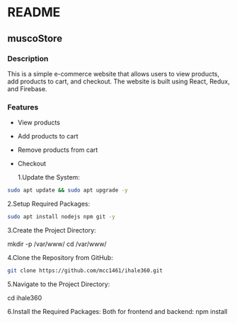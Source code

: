 # README

## muscoStore

### Description

This is a simple e-commerce website that allows users to view products, add products to cart, and checkout. The website is built using React, Redux, and Firebase.

### Features

- View products
- Add products to cart
- Remove products from cart
- Checkout

  1.Update the System:

```bash
sudo apt update && sudo apt upgrade -y
```

2.Setup Required Packages:

```bash
sudo apt install nodejs npm git -y
```

3.Create the Project Directory:

mkdir -p /var/www/
cd /var/www/

4.Clone the Repository from GitHub:

```bash
git clone https://github.com/mcc1461/ihale360.git
```

5.Navigate to the Project Directory:

cd ihale360

6.Install the Required Packages:
Both for frontend and backend:
npm install

```bash




```
